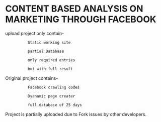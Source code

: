 # CONTENT BASED ANALYSIS ON MARKETING THROUGH FACEBOOK


upload project only contain-

              Static working site
              
              partial Database
              
              only required entries
              
              but with full result

Original project contains-

              Facebook crawling codes
              
              Dyanamic page creater
              
              full database of 25 days
              
              
Project is partially uploaded due to Fork issues by other developers.    
